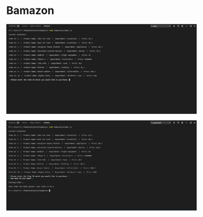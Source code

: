# Bamazon

![alt text](https://github.com/Epiphamatic/Bamazon/blob/master/Images/b1.PNG)

![alt text](https://github.com/Epiphamatic/Bamazon/blob/master/Images/b2.PNG)
